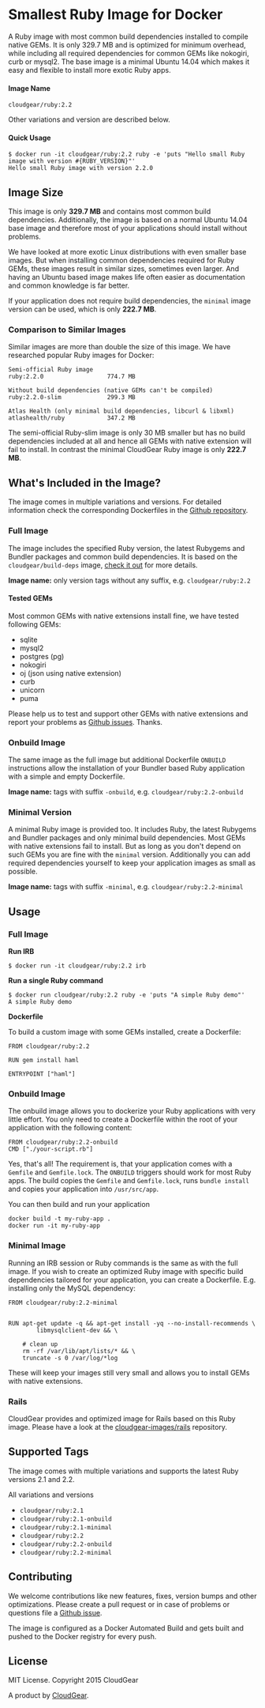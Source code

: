 # Smallest Ruby Image for Docker

A Ruby image with most common build dependencies installed to compile native GEMs. It is only 329.7 MB  and is optimized for minimum overhead, while including all required dependencies for common GEMs like nokogiri, curb or mysql2. The base image is a minimal Ubuntu 14.04 which makes it easy and flexible to install more exotic Ruby apps.

#### Image Name

````
cloudgear/ruby:2.2
````

Other variations and version are described below.

#### Quick Usage

````
$ docker run -it cloudgear/ruby:2.2 ruby -e 'puts "Hello small Ruby image with version #{RUBY_VERSION}"'
Hello small Ruby image with version 2.2.0
````

## Image Size

This image is only **329.7 MB** and contains most common build dependencies. Additionally, the image is based on a normal Ubuntu 14.04 base image and therefore most of your applications should install without problems.

We have looked at more exotic Linux distributions with even smaller base images. But when installing common dependencies required for Ruby GEMs, these images result in similar sizes, sometimes even larger. And having an Ubuntu based image makes life often easier as documentation and common knowledge is far better.

If your application does not require build dependencies, the `minimal` image version can be used, which is only **222.7 MB**.

### Comparison to Similar Images

Similar images are more than double the size of this image. We have researched popular Ruby images for Docker:

````
Semi-official Ruby image
ruby:2.2.0                  774.7 MB

Without build dependencies (native GEMs can't be compiled)
ruby:2.2.0-slim             299.3 MB

Atlas Health (only minimal build dependencies, libcurl & libxml)
atlashealth/ruby            347.2 MB
````

The semi-official Ruby-slim image is only 30 MB smaller but has no build dependencies included at all and hence all GEMs with native extension will fail to install. In contrast the minimal CloudGear Ruby image is only **222.7 MB**.


## What's Included in the Image?

The image comes in multiple variations and versions. For detailed information check the corresponding Dockerfiles in the [Github repository](https://github.com/cloudgear-images/ruby).

### Full Image

The image includes the specified Ruby version, the latest Rubygems and Bundler packages and common build dependencies. It is based on the `cloudgear/build-deps` image, [check it out](https://github.com/cloudgear-images/build-deps) for more details.

**Image name:** only version tags without any suffix, e.g. `cloudgear/ruby:2.2`

#### Tested GEMs

Most common GEMs with native extensions install fine, we have tested following GEMs:

* sqlite
* mysql2
* postgres (pg)
* nokogiri
* oj (json using native extension)
* curb
* unicorn
* puma

Please help us to test and support other GEMs with native extensions and report your problems as [Github issues](https://github.com/cloudgear-images/ruby/issues). Thanks.

### Onbuild Image

The same image as the full image but additional Dockerfile `ONBUILD` instructions allow the installation of your Bundler based Ruby application with a simple and empty Dockerfile.

**Image name:** tags with suffix `-onbuild`, e.g. `cloudgear/ruby:2.2-onbuild`

### Minimal Version

A minimal Ruby image is provided too. It includes Ruby, the latest Rubygems and Bundler packages and only minimal build dependencies. Most GEMs with native extensions fail to install. But as long as you don't depend on such GEMs you are fine with the `minimal` version. Additionally you can add required dependencies yourself to keep your application images as small as possible.

**Image name:** tags with suffix `-minimal`, e.g. `cloudgear/ruby:2.2-minimal`


## Usage

### Full Image

**Run IRB**

````
$ docker run -it cloudgear/ruby:2.2 irb
````

**Run a single Ruby command**

````
$ docker run cloudgear/ruby:2.2 ruby -e 'puts "A simple Ruby demo"'
A simple Ruby demo
````

**Dockerfile**

To build a custom image with some GEMs installed, create a Dockerfile:

````
FROM cloudgear/ruby:2.2

RUN gem install haml

ENTRYPOINT ["haml"]
````

### Onbuild Image

The onbuild image allows you to dockerize your Ruby applications with very little effort. You only need to create a Dockerfile within the root of your application with the following content:

````
FROM cloudgear/ruby:2.2-onbuild
CMD ["./your-script.rb"]
````

Yes, that's all! The requirement is, that your application comes with a `Gemfile` and `Gemfile.lock`. The `ONBUILD` triggers should work for most Ruby apps. The build copies the `Gemfile` and `Gemfile.lock`, runs `bundle install` and copies your application into `/usr/src/app`.

You can then build and run your application

````
docker build -t my-ruby-app .
docker run -it my-ruby-app
````

### Minimal Image

Running an IRB session or Ruby commands is the same as with the full image. If you wish to create an optimized Ruby image with specific build dependencies tailored for your application, you can create a Dockerfile. E.g. installing only the MySQL dependency:

````
FROM cloudgear/ruby:2.2-minimal

        
RUN apt-get update -q && apt-get install -yq --no-install-recommends \
        libmysqlclient-dev && \

    # clean up
    rm -rf /var/lib/apt/lists/* && \
    truncate -s 0 /var/log/*log

````

These will keep your images still very small and allows you to install GEMs with native extensions.

### Rails

CloudGear provides and optimized image for Rails based on this Ruby image. Please have a look at the [cloudgear-images/rails](https://github.com/cloudgear-images/rails) repository.


## Supported Tags

The image comes with multiple variations and supports the latest Ruby versions 2.1 and 2.2.

All variations and versions

* `cloudgear/ruby:2.1`
* `cloudgear/ruby:2.1-onbuild`
* `cloudgear/ruby:2.1-minimal`
* `cloudgear/ruby:2.2`
* `cloudgear/ruby:2.2-onbuild`
* `cloudgear/ruby:2.2-minimal`


## Contributing

We welcome contributions like new features, fixes, version bumps and other optimizations. Please create a pull request or in case of problems or questions file a [Github issue](https://github.com/cloudgear-images/ruby).

The image is configured as a Docker Automated Build and gets built and pushed to the Docker registry for every push.

## License

MIT License. Copyright 2015 CloudGear

A product by [CloudGear](https://www.cloudgear.net).

